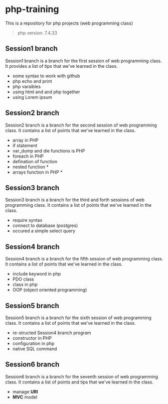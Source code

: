 # php-training
This is a repository for php projects (web programming class)

> php version: 7.4.33

## Session1 branch
Session1 branch is a branch for the first session of web programming class. It provides a list
of tips that we've learned in the class.

- some syntax to work with github
- php echo and print
- php varaibles
- using html and and php together
- using Lorem ipsum

## Session2 branch
Session2 branch is a branch for the second session of web programming class. It contains a list 
of points that we've learned in the class.

- array in PHP
- if statement
- var_dump and die functions is PHP 
- foreach in PHP
- defination of function
- nested function *
- arrays function in PHP *

## Session3 branch
Session3 branch is a branch for the third and forth sessions of web programming class. It contains a list 
of points that we've learned in the class.

- require syntax
- connect to database (postgres)
- occured a simple select query

## Session4 branch
Session4 branch is a branch for the fifth session of web programming class.
It contains a list of points
that we've learned in the class.

- include keyword in php
- PDO class
- class in php
- OOP (object oriented programming)

## Session5 branch
Session5 branch is a branch for the sixth session of web programming class.
It contains a list of points
that we've learned in the class.

- re-structed Session4 branch program
- constructor in PHP
- configuration in php
- native SQL command


## Session6 branch
Session6 branch is a branch for the seventh session of web programming class.
It contains a list of points and tips 
that we've learned in the class.

- manage **URI**
- **MVC** model